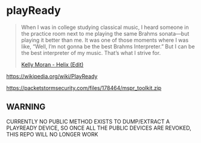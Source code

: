 # playReady

> When I was in college studying classical music, I heard someone in the
> practice room next to me playing the same Brahms sonata—but playing it better
> than me. It was one of those moments where I was like, “Well, I’m not gonna
> be the best Brahms Interpreter.” But I can be the best interpreter of my
> music. That’s what I strive for.
>
> [Kelly Moran - Helix (Edit)](//youtube.com/watch?v=JHLJMlTzTMQ)

https://wikipedia.org/wiki/PlayReady

<https://packetstormsecurity.com/files/178464/mspr_toolkit.zip>

## WARNING

CURRENTLY NO PUBLIC METHOD EXISTS TO DUMP/EXTRACT A PLAYREADY DEVICE, SO ONCE
ALL THE PUBLIC DEVICES ARE REVOKED, THIS REPO WILL NO LONGER WORK
